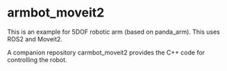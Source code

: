 # armbot_moveit2

This is an example for 5DOF robotic arm (based on panda_arm).
This uses ROS2 and Moveit2.

A companion repository carmbot_moveit2  provides the C++ code
for controlling the robot.
